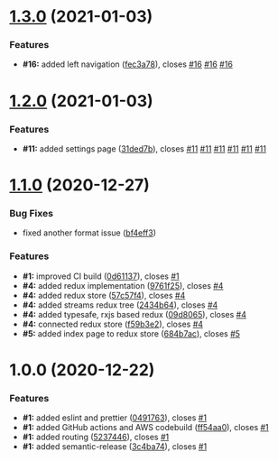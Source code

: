 # [1.3.0](https://github.com/gasserandreas/webstream/compare/v1.2.0...v1.3.0) (2021-01-03)


### Features

* **#16:** added left navigation ([fec3a78](https://github.com/gasserandreas/webstream/commit/fec3a788f59d498cc7a6d064032e97f1abf30bd1)), closes [#16](https://github.com/gasserandreas/webstream/issues/16) [#16](https://github.com/gasserandreas/webstream/issues/16) [#16](https://github.com/gasserandreas/webstream/issues/16)

# [1.2.0](https://github.com/gasserandreas/webstream/compare/v1.1.0...v1.2.0) (2021-01-03)


### Features

* **#11:** added settings page ([31ded7b](https://github.com/gasserandreas/webstream/commit/31ded7b2dd4279b87ed46d39e129048a4552daed)), closes [#11](https://github.com/gasserandreas/webstream/issues/11) [#11](https://github.com/gasserandreas/webstream/issues/11) [#11](https://github.com/gasserandreas/webstream/issues/11) [#11](https://github.com/gasserandreas/webstream/issues/11) [#11](https://github.com/gasserandreas/webstream/issues/11) [#11](https://github.com/gasserandreas/webstream/issues/11)

# [1.1.0](https://github.com/gasserandreas/webstream/compare/v1.0.0...v1.1.0) (2020-12-27)


### Bug Fixes

* fixed another format issue ([bf4eff3](https://github.com/gasserandreas/webstream/commit/bf4eff3de75e2fdee744e8c51284d77e4bb1c25c))


### Features

* **#1:** improved CI build ([0d61137](https://github.com/gasserandreas/webstream/commit/0d61137275fd08a5de53a2eacf76e77d5d51cc86)), closes [#1](https://github.com/gasserandreas/webstream/issues/1)
* **#4:** added redux implementation ([9761f25](https://github.com/gasserandreas/webstream/commit/9761f251ff501b2c6689bfb53f28feba90ebc2d1)), closes [#4](https://github.com/gasserandreas/webstream/issues/4)
* **#4:** added redux store ([57c57f4](https://github.com/gasserandreas/webstream/commit/57c57f4c40b3ec93d1a655926096b6c4817dd1ce)), closes [#4](https://github.com/gasserandreas/webstream/issues/4)
* **#4:** added streams redux tree ([2434b64](https://github.com/gasserandreas/webstream/commit/2434b64cae6a93ff3ba4b9c2803dc320fd65bc17)), closes [#4](https://github.com/gasserandreas/webstream/issues/4)
* **#4:** added typesafe, rxjs based redux ([09d8065](https://github.com/gasserandreas/webstream/commit/09d8065c13f04ad3a64d339fa69f88ae525394c3)), closes [#4](https://github.com/gasserandreas/webstream/issues/4)
* **#4:** connected redux store ([f59b3e2](https://github.com/gasserandreas/webstream/commit/f59b3e2c9d996af993881f45326b49d4a051fba0)), closes [#4](https://github.com/gasserandreas/webstream/issues/4)
* **#5:** added index page to redux store ([684b7ac](https://github.com/gasserandreas/webstream/commit/684b7acf6f18db467ead555ecf5892743d810f4e)), closes [#5](https://github.com/gasserandreas/webstream/issues/5)

# 1.0.0 (2020-12-22)


### Features

* **#1:** added eslint and prettier ([0491763](https://github.com/gasserandreas/webstream/commit/0491763869929290cf42391ade3852315b3116c7)), closes [#1](https://github.com/gasserandreas/webstream/issues/1)
* **#1:** added GitHub actions and AWS codebuild ([ff54aa0](https://github.com/gasserandreas/webstream/commit/ff54aa045b1e47bcfeb4a2c70e939abe7e7accb9)), closes [#1](https://github.com/gasserandreas/webstream/issues/1)
* **#1:** added routing ([5237446](https://github.com/gasserandreas/webstream/commit/5237446b056d42f56d151f64727adc6ba394cd22)), closes [#1](https://github.com/gasserandreas/webstream/issues/1)
* **#1:** added semantic-release ([3c4ba74](https://github.com/gasserandreas/webstream/commit/3c4ba74b0aa1cf611eb9f8d23b81ebadb8109ed9)), closes [#1](https://github.com/gasserandreas/webstream/issues/1)
